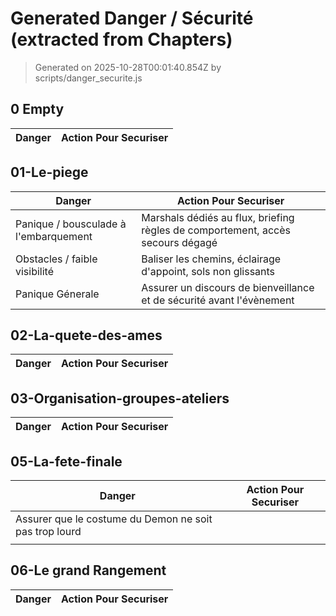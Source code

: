 # Generated Danger / Sécurité (extracted from Chapters)

> Generated on 2025-10-28T00:01:40.854Z by scripts/danger_securite.js

## 0 Empty

| Danger | Action Pour Securiser |
| ------ | --------------------- |

## 01-Le-piege

| Danger                                | Action Pour Securiser                                                          |
| ------------------------------------- | ------------------------------------------------------------------------------ |
| Panique / bousculade à l'embarquement | Marshals dédiés au flux, briefing règles de comportement, accès secours dégagé |
| Obstacles / faible visibilité         | Baliser les chemins, éclairage d'appoint, sols non glissants                   |
| Panique Génerale                      | Assurer un discours de bienveillance et de sécurité avant l'évènement          |

## 02-La-quete-des-ames

| Danger | Action Pour Securiser |
| ------ | --------------------- |

## 03-Organisation-groupes-ateliers

| Danger | Action Pour Securiser |
| ------ | --------------------- |

## 05-La-fete-finale

| Danger                                                 | Action Pour Securiser |
| ------------------------------------------------------ | --------------------- |
| Assurer que le costume du Demon ne soit pas trop lourd |                       |
|                                                        |                       |

## 06-Le grand Rangement

| Danger | Action Pour Securiser |
| ------ | --------------------- |

